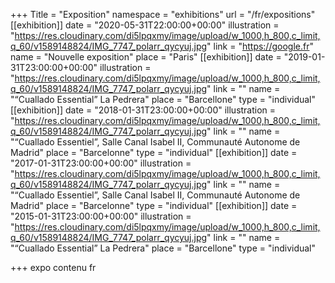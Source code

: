+++
Title = "Exposition"
namespace = "exhibitions"
url = "/fr/expositions"
[[exhibition]]
date = "2020-05-31T22:00:00+00:00"
illustration = "https://res.cloudinary.com/di5lpqxmy/image/upload/w_1000,h_800,c_limit,q_60/v1589148824/IMG_7747_polarr_qycyuj.jpg"
link = "https://google.fr"
name = "Nouvelle exposition"
place = "Paris"
[[exhibition]]
date = "2019-01-31T23:00:00+00:00"
illustration = "https://res.cloudinary.com/di5lpqxmy/image/upload/w_1000,h_800,c_limit,q_60/v1589148824/IMG_7747_polarr_qycyuj.jpg"
link = ""
name = "“Cuallado Essential” La Pedrera"
place = "Barcellone"
type = "individual"
[[exhibition]]
date = "2018-01-31T23:00:00+00:00"
illustration = "https://res.cloudinary.com/di5lpqxmy/image/upload/w_1000,h_800,c_limit,q_60/v1589148824/IMG_7747_polarr_qycyuj.jpg"
link = ""
name = "“Cuallado Essentiel”, Salle Canal Isabel II, Communauté Autonome de Madrid"
place = "Barcelonne"
type = "individual"
[[exhibition]]
date = "2017-01-31T23:00:00+00:00"
illustration = "https://res.cloudinary.com/di5lpqxmy/image/upload/w_1000,h_800,c_limit,q_60/v1589148824/IMG_7747_polarr_qycyuj.jpg"
link = ""
name = "“Cuallado Essentiel”, Salle Canal Isabel II, Communauté Autonome de Madrid"
place = "Barcelonne"
type = "individual"
[[exhibition]]
date = "2015-01-31T23:00:00+00:00"
illustration = "https://res.cloudinary.com/di5lpqxmy/image/upload/w_1000,h_800,c_limit,q_60/v1589148824/IMG_7747_polarr_qycyuj.jpg"
link = ""
name = "“Cuallado Essential” La Pedrera"
place = "Barcellone"
type = "individual"

+++
expo contenu fr